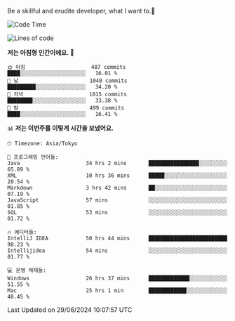 Be a skillful and erudite developer, what I want to.👶

<!--START_SECTION:waka-->
![Code Time](http://img.shields.io/badge/Code%20Time-972%20hrs%2051%20mins-blue)

![Lines of code](https://img.shields.io/badge/%EC%A0%80%EB%8A%94%20%EC%97%AC%ED%83%9C%EA%B9%8C%EC%A7%80%20-2.5%20million%20%EC%A4%84%EC%9D%98%20%EC%BD%94%EB%93%9C%EB%A5%BC%20%EC%9E%91%EC%84%B1%ED%96%88%EC%96%B4%EC%9A%94.-blue)

**저는 아침형 인간이에요. 🐤** 

```text
🌞 아침                     487 commits         ████░░░░░░░░░░░░░░░░░░░░░   16.01 % 
🌆 낮　                     1040 commits        █████████░░░░░░░░░░░░░░░░   34.20 % 
🌃 저녁                     1015 commits        ████████░░░░░░░░░░░░░░░░░   33.38 % 
🌙 밤　                     499 commits         ████░░░░░░░░░░░░░░░░░░░░░   16.41 % 
```


📊 **저는 이번주를 이렇게 시간을 보냈어요.** 

```text
🕑︎ Timezone: Asia/Tokyo

💬 프로그래밍 언어들: 
Java                     34 hrs 2 mins       ████████████████░░░░░░░░░   65.89 % 
XML                      10 hrs 36 mins      █████░░░░░░░░░░░░░░░░░░░░   20.54 % 
Markdown                 3 hrs 42 mins       ██░░░░░░░░░░░░░░░░░░░░░░░   07.19 % 
JavaScript               57 mins             ░░░░░░░░░░░░░░░░░░░░░░░░░   01.85 % 
SQL                      53 mins             ░░░░░░░░░░░░░░░░░░░░░░░░░   01.72 % 

🔥 에디터들: 
IntelliJ IDEA            50 hrs 44 mins      █████████████████████████   98.23 % 
Intellijidea             54 mins             ░░░░░░░░░░░░░░░░░░░░░░░░░   01.77 % 

💻 운영 체제들: 
Windows                  26 hrs 37 mins      █████████████░░░░░░░░░░░░   51.55 % 
Mac                      25 hrs 1 min        ████████████░░░░░░░░░░░░░   48.45 % 
```


 Last Updated on 29/06/2024 10:07:57 UTC
<!--END_SECTION:waka-->
